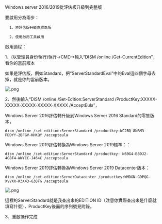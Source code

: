 Windows server 2016/2019從評估板升級到完整版


要啟用分為兩步：

      1、將評估版升級為標準版

      2、使用啟用工具啟用

啟用過程：

1、(以管理員身份執行)執行->CMD->輸入“DISM /online /Get-CurrentEdition”，看你的當前版本

如果是評估版，例如Standard，把“ServerStandardEval”中的Eval這四個字母去掉，就是你的當前版本。
</code></pre><p><img src="                .png" alt="                  .png" title="                        .png"></p></div>





2、然後輸入“DISM /online /Set-Edition:ServerStandard /ProductKey:XXXXX-XXXXX-XXXXX-XXXXX-XXXXX /AcceptEula”，




</p><p>Windows Server 2016評估轉升級到Windows Server 2016 Standard的零售版本，
      
</p><pre><code>dism /online /set-edition:ServerStandard /productkey:WC2BQ-8NRM3-FDDYY-2BFGV-KHKQY /accepteula</code></pre><p>


</p><p>Windows Server 2019評估轉換為Windows Server 2019標準：：</p><pre><code>dism /online /set-edition:ServerStandard /productkey: N69G4-B89J2-4G8F4-WWYCC-J464C /accepteula
</code></pre><p>Windows Server 2019評估轉換為Windows Server 2019 Datacenter版本：</p><pre><code>dism /online /set-edition:ServerDatacenter /productkey:WMDGN-G9PQG-XVVXX-R3X43-63DFG /accepteula
</code></pre><p><img src="                      .png" alt="         .png" title="                  .png"></p></div>
        </div>


這裡的ServerStandard就是我查出來的EDITION ID（注意你實際查出來是什麼就填寫什麼），ProductKey後面的序列號見附錄。

3、重啟操作完成
